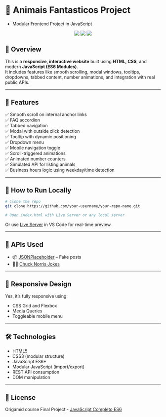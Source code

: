 
# 🚀 Animais Fantasticos Project 
- Modular Frontend Project in JavaScript

<p align="center">
  <img src="https://img.shields.io/badge/Status-Working-green?style=flat-square" />
  <img src="https://img.shields.io/badge/Made%20with-JavaScript-yellow?style=flat-square" />
  <img src="https://img.shields.io/badge/Responsive-Yes-blue?style=flat-square" />
</p>

## 📌 Overview

This is a **responsive, interactive website** built using **HTML, CSS**, and modern **JavaScript (ES6 Modules)**.  
It includes features like smooth scrolling, modal windows, tooltips, dropdowns, tabbed content, number animations, and integration with real public APIs.

---

## 🧩 Features

✅ Smooth scroll on internal anchor links  
✅ FAQ accordion  
✅ Tabbed navigation  
✅ Modal with outside click detection  
✅ Tooltip with dynamic positioning  
✅ Dropdown menu  
✅ Mobile navigation toggle  
✅ Scroll-triggered animations  
✅ Animated number counters  
✅ Simulated API for listing animals  
✅ Business hours logic using weekday/time detection  

---

## 🧪 How to Run Locally

```bash
# Clone the repo
git clone https://github.com/your-username/your-repo-name.git

# Open index.html with Live Server or any local server
```

Or use [Live Server](https://marketplace.visualstudio.com/items?itemName=ritwickdey.LiveServer) in VS Code for real-time preview.

---

## 🔌 APIs Used

- 📦 [JSONPlaceholder](https://jsonplaceholder.typicode.com/) – Fake posts
- 🦸‍♂️ [Chuck Norris Jokes](https://api.chucknorris.io/jokes/random)

---

## 📱 Responsive Design

Yes, it’s fully responsive using:
- CSS Grid and Flexbox
- Media Queries
- Toggleable mobile menu

---

## 🛠️ Technologies

- HTML5
- CSS3 (modular structure)
- JavaScript ES6+
- Modular JavaScript (import/export)
- REST API consumption
- DOM manipulation

---

## 📄 License

Origamid course Final Project - [JavaScript Completo ES6](https://www.origamid.com/curso/javascript-completo-es6/)
